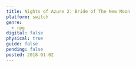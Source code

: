 ```yaml
---
title: Nights of Azure 2: Bride of The New Moon
platform: switch
genre:
  - rpg
digital: false
physical: true
guide: false
pending: false
posted: 2018-01-02
---
```

